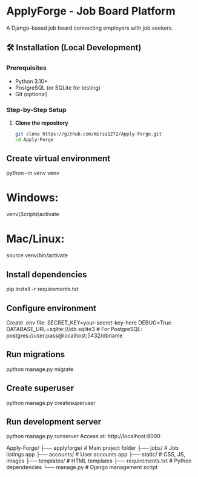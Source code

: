 # ApplyForge - Job Board Platform

A Django-based job board connecting employers with job seekers.

## 🛠️ Installation (Local Development)

### Prerequisites
- Python 3.10+
- PostgreSQL (or SQLite for testing)
- Git (optional)

### Step-by-Step Setup

1. **Clone the repository**
   ```bash
   git clone https://github.com/mirza1272/Apply-Forge.git
   cd Apply-Forge

## Create virtual environment
python -m venv venv
# Windows:
venv\Scripts\activate
# Mac/Linux:
source venv/bin/activate

## Install dependencies

pip install -r requirements.txt

## Configure environment

Create .env file:
SECRET_KEY=your-secret-key-here
DEBUG=True
DATABASE_URL=sqlite:///db.sqlite3  # For PostgreSQL: postgres://user:pass@localhost:5432/dbname

## Run migrations
python manage.py migrate
## Create superuser
python manage.py createsuperuser
## Run development server
python manage.py runserver
Access at: http://localhost:8000

Apply-Forge/
├── applyforge/          # Main project folder
├── jobs/                # Job listings app
├── accounts/            # User accounts app
├── static/              # CSS, JS, images
├── templates/           # HTML templates
├── requirements.txt     # Python dependencies
└── manage.py            # Django management script
